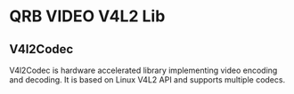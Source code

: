 # QRB VIDEO V4L2 Lib

## V4l2Codec
V4l2Codec is hardware accelerated library implementing video encoding and decoding. It is based on Linux V4L2 API and supports multiple codecs.